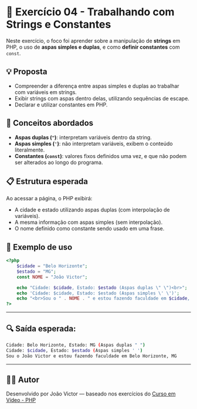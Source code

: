 # 📝 Exercício 04 - Trabalhando com Strings e Constantes

Neste exercício, o foco foi aprender sobre a manipulação de **strings** em PHP, o uso de **aspas simples e duplas**, e como **definir constantes** com `const`.

## 💡 Proposta

- Compreender a diferença entre aspas simples e duplas ao trabalhar com variáveis em strings.
- Exibir strings com aspas dentro delas, utilizando sequências de escape.
- Declarar e utilizar constantes em PHP.

## 🧠 Conceitos abordados

- **Aspas duplas (`"`)**: interpretam variáveis dentro da string.
- **Aspas simples (`'`)**: não interpretam variáveis, exibem o conteúdo literalmente.
- **Constantes (`const`)**: valores fixos definidos uma vez, e que não podem ser alterados ao longo do programa.

## 📋 Estrutura esperada

Ao acessar a página, o PHP exibirá:

- A cidade e estado utilizando aspas duplas (com interpolação de variáveis).
- A mesma informação com aspas simples (sem interpolação).
- O nome definido como constante sendo usado em uma frase.

## 🧪 Exemplo de uso

```php
<?php 
    $cidade = "Belo Horizonte";
    $estado = "MG";
    const NOME = "João Victor";

    echo "Cidade: $cidade, Estado: $estado (Aspas duplas \" \")<br>";
    echo 'Cidade: $cidade, Estado: $estado (Aspas simples \' \')';
    echo "<br>Sou o " . NOME . " e estou fazendo faculdade em $cidade, $estado<br>";
?>
```

---

## 🔍 Saída esperada:
```bash
Cidade: Belo Horizonte, Estado: MG (Aspas duplas " ")
Cidade: $cidade, Estado: $estado (Aspas simples ' ')
Sou o João Victor e estou fazendo faculdade em Belo Horizonte, MG
```

---

## 👨‍💻 Autor

Desenvolvido por João Victor — baseado nos exercícios do [Curso em Vídeo - PHP](https://www.youtube.com/playlist?list=PLHz_AreHm4dlFPrCXCmd5g92860x_Pbr_)